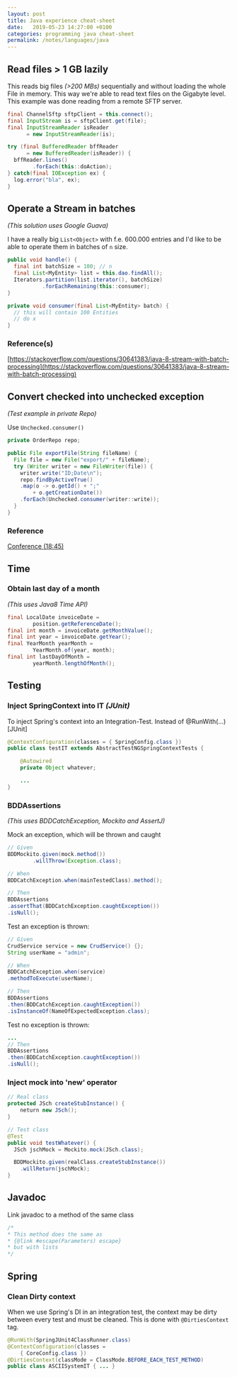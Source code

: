 ```yaml
---
layout: post
title: Java experience cheat-sheet
date:   2019-05-23 14:27:00 +0100
categories: programming java cheat-sheet
permalink: /notes/languages/java
---
```

## Read files > 1 GB lazily  
This reads big files _(>200 MBs)_ sequentially and without loading the whole File in memory. This way we're able to read text files on the Gigabyte level. This example was done reading from a remote SFTP server.  

~~~ java
final ChannelSftp sftpClient = this.connect();
final InputStream is = sftpClient.get(file);
final InputStreamReader isReader
      = new InputStreamReader(is);  

try (final BufferedReader bffReader  
      = new BufferedReader(isReader)) {
  bffReader.lines()
        .forEach(this::doAction);
} catch(final IOException ex) {
  log.error("bla", ex);
}
~~~
<!--more-->
## Operate a Stream in batches
_(This solution uses Google Guava)_  

I have a really big `List<Object>` with f.e. 600.000 entries and I'd like to be able to operate them in batches of `n` size.
~~~ java
public void handle() {
  final int batchSize = 100; // n
  final List<MyEntity> list = this.dao.findAll();
  Iterators.partition(list.iterator(), batchSize)
           .forEachRemaining(this::consumer);  
}

private void consumer(final List<MyEntity> batch) {
  // this will contain 100 Entities
  // do x
}
~~~

### Reference(s)
[https://stackoverflow.com/questions/30641383/java-8-stream-with-batch-processing](https://stackoverflow.com/questions/30641383/java-8-stream-with-batch-processing)


## Convert checked into unchecked exception
_(Test example in private Repo)_  

Use `Unchecked.consumer()`  

``` java
private OrderRepo repo;

public File exportFile(String fileName) {
  File file = new File("export/" + fileName);
  try (Writer writer = new FileWriter(file)) {
    writer.write("ID;Date\n");
    repo.findByActiveTrue()
    .map(o -> o.getId() + ";"
    	+ o.getCreationDate())
    .forEach(Unchecked.consumer(writer::write));
  }
}
```

### Reference
[Conference (18:45)](https://www.youtube.com/watch?v=YnzisJh-ZNI)

## Time
### Obtain last day of a month
_(This uses Java8 Time API)_

``` java
final LocalDate invoiceDate =  
		position.getReferenceDate();
final int month = invoiceDate.getMonthValue();
final int year = invoiceDate.getYear();
final YearMonth yearMonth =   
		YearMonth.of(year, month);
final int lastDayOfMonth =   
		yearMonth.lengthOfMonth();
```

## Testing
### Inject SpringContext into IT _(JUnit)_

To inject Spring's context into an Integration-Test. Instead of @RunWith(...) [JUnit]

``` java
@ContextConfiguration(classes = { SpringConfig.class })
public class testIT extends AbstractTestNGSpringContextTests {

	@Autowired
	private Object whatever;

	...
}
```

### BDDAssertions
_(This uses BDDCatchException, Mockito and AssertJ)_  

Mock an exception, which will be thrown and caught

``` java
// Given
BDDMockito.given(mock.method())  
		.willThrow(Exception.class);

// When
BDDCatchException.when(mainTestedClass).method();

// Then
BDDAssertions  
.assertThat(BDDCatchException.caughtException())  
.isNull();
```

Test an exception is thrown:

``` java
// Given
CrudService service = new CrudService() {};
String userName = "admin";

// When
BDDCatchException.when(service)  
.methodToExecute(userName);

// Then
BDDAssertions  
.then(BDDCatchException.caughtException())  
.isInstanceOf(NameOfExpectedException.class);
```

Test no exception is thrown:

``` java
...
// Then  
BDDAssertions  
.then(BDDCatchException.caughtException())  
.isNull();
```

### Inject mock into 'new' operator

``` java
// Real class  
protected JSch createStubInstance() {
	neturn new JSch();
}

// Test class  
@Test
public void testWhatever() {  
  JSch jschMock = Mockito.mock(JSch.class);  

  BDDMockito.given(realClass.createStubInstance())  
	.willReturn(jschMock);
}
```

## Javadoc
Link javadoc to a method of the same class

``` java
/*
* This method does the same as
* {@link #escape(Parameters) escape}
* but with lists
*/
```

## Spring
### Clean Dirty context
When we use Spring's DI in an integration test, the context may be dirty between every test and must be cleaned. This is done with `@DirtiesContext` tag.

``` java
@RunWith(SpringJUnit4ClassRunner.class)  
@ContextConfiguration(classes =  
	{ CoreConfig.class })  
@DirtiesContext(classMode = ClassMode.BEFORE_EACH_TEST_METHOD)  
public class ASCIISystemIT { ... }  
```
